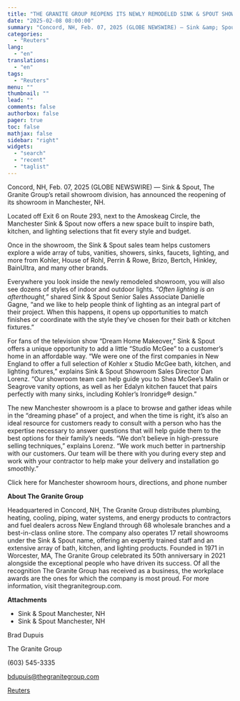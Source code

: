 ```yaml
---
title: "THE GRANITE GROUP REOPENS ITS NEWLY REMODELED SINK & SPOUT SHOWROOM IN MANCHESTER, NH"
date: "2025-02-08 08:00:00"
summary: "Concord, NH, Feb. 07, 2025 (GLOBE NEWSWIRE) — Sink &amp; Spout, The Granite Group’s retail showroom division, has announced the reopening of its showroom in Manchester, NH.Located off Exit 6 on Route 293, next to the Amoskeag Circle, the Manchester Sink &amp; Spout now offers a new space built to..."
categories:
  - "Reuters"
lang:
  - "en"
translations:
  - "en"
tags:
  - "Reuters"
menu: ""
thumbnail: ""
lead: ""
comments: false
authorbox: false
pager: true
toc: false
mathjax: false
sidebar: "right"
widgets:
  - "search"
  - "recent"
  - "taglist"
---
```


Concord, NH, Feb. 07, 2025 (GLOBE NEWSWIRE) — Sink & Spout, The Granite Group’s retail showroom division, has announced the reopening of its showroom in Manchester, NH.

Located off Exit 6 on Route 293, next to the Amoskeag Circle, the Manchester Sink & Spout now offers a new space built to inspire bath, kitchen, and lighting selections that fit every style and budget.

Once in the showroom, the Sink & Spout sales team helps customers explore a wide array of tubs, vanities, showers, sinks, faucets, lighting, and more from Kohler, House of Rohl, Perrin & Rowe, Brizo, Bertch, Hinkley, BainUltra, and many other brands.

Everywhere you look inside the newly remodeled showroom, you will also see dozens of styles of indoor and outdoor lights. *“Often lighting is an afterthought,”* shared Sink & Spout Senior Sales Associate Danielle Gagne, “and we like to help people think of lighting as an integral part of their project. When this happens, it opens up opportunities to match finishes or coordinate with the style they’ve chosen for their bath or kitchen fixtures.”

For fans of the television show “Dream Home Makeover,” Sink & Spout offers a unique opportunity to add a little “Studio McGee” to a customer’s home in an affordable way. “We were one of the first companies in New England to offer a full selection of Kohler x Studio McGee bath, kitchen, and lighting fixtures,” explains Sink & Spout Showroom Sales Director Dan Lorenz. “Our showroom team can help guide you to Shea McGee’s Malin or Seagrove vanity options, as well as her Edalyn kitchen faucet that pairs perfectly with many sinks, including Kohler’s Ironridge® design.”

The new Manchester showroom is a place to browse and gather ideas while in the “dreaming phase” of a project, and when the time is right, it’s also an ideal resource for customers ready to consult with a person who has the expertise necessary to answer questions that will help guide them to the best options for their family’s needs. “We don’t believe in high-pressure selling techniques,” explains Lorenz. “We work much better in partnership with our customers. Our team will be there with you during every step and work with your contractor to help make your delivery and installation go smoothly.”

Click here for Manchester showroom hours, directions, and phone number

**About The Granite Group**

Headquartered in Concord, NH, The Granite Group distributes plumbing, heating, cooling, piping, water systems, and energy products to contractors and fuel dealers across New England through 68 wholesale branches and a best-in-class online store. The company also operates 17 retail showrooms under the Sink & Spout name, offering an expertly trained staff and an extensive array of bath, kitchen, and lighting products. Founded in 1971 in Worcester, MA, The Granite Group celebrated its 50th anniversary in 2021 alongside the exceptional people who have driven its success. Of all the recognition The Granite Group has received as a business, the workplace awards are the ones for which the company is most proud. For more information, visit thegranitegroup.com.

**Attachments**

* Sink & Spout Manchester, NH
* Sink & Spout Manchester, NH

Brad Dupuis

The Granite Group

(603) 545-3335

bdupuis@thegranitegroup.com

[Reuters](https://www.tradingview.com/news/reuters.com,2025-02-08:newsml_GNX7Pbtm6:0-the-granite-group-reopens-its-newly-remodeled-sink-spout-showroom-in-manchester-nh/)
